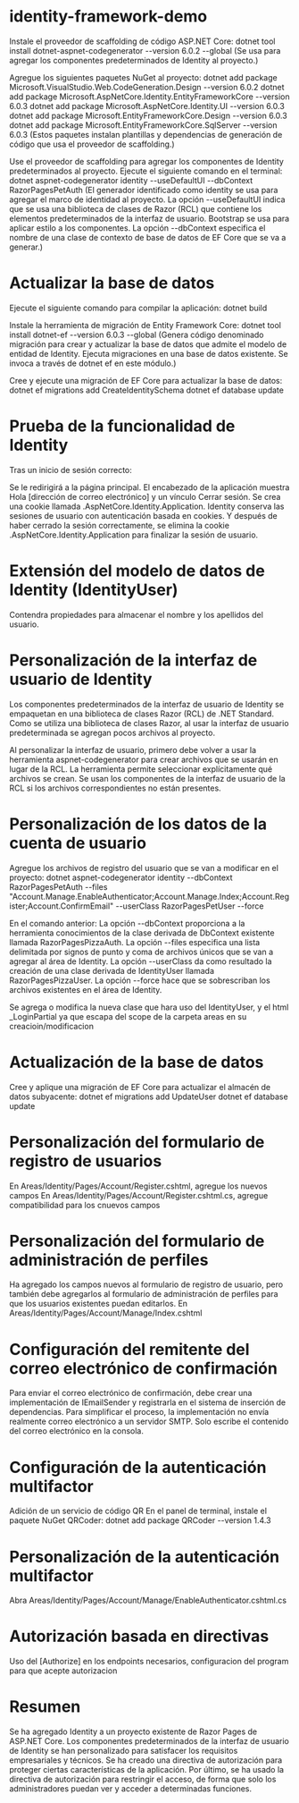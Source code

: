# identity-framework-demo

Instale el proveedor de scaffolding de código ASP.NET Core:
dotnet tool install dotnet-aspnet-codegenerator --version 6.0.2 --global
(Se usa para agregar los componentes predeterminados de Identity al proyecto.)

Agregue los siguientes paquetes NuGet al proyecto:
dotnet add package Microsoft.VisualStudio.Web.CodeGeneration.Design --version 6.0.2
dotnet add package Microsoft.AspNetCore.Identity.EntityFrameworkCore --version 6.0.3
dotnet add package Microsoft.AspNetCore.Identity.UI --version 6.0.3
dotnet add package Microsoft.EntityFrameworkCore.Design --version 6.0.3
dotnet add package Microsoft.EntityFrameworkCore.SqlServer --version 6.0.3
(Estos paquetes instalan plantillas y dependencias de generación de código que usa el proveedor de scaffolding.)

Use el proveedor de scaffolding para agregar los componentes de Identity predeterminados al proyecto. Ejecute el siguiente comando en el terminal:
dotnet aspnet-codegenerator identity --useDefaultUI --dbContext RazorPagesPetAuth
(El generador identificado como identity se usa para agregar el marco de identidad al proyecto.
La opción --useDefaultUI indica que se usa una biblioteca de clases de Razor (RCL) que contiene los elementos predeterminados de la interfaz de usuario. Bootstrap se usa para aplicar estilo a los componentes.
La opción --dbContext especifica el nombre de una clase de contexto de base de datos de EF Core que se va a generar.)

# Actualizar la base de datos

Ejecute el siguiente comando para compilar la aplicación:
dotnet build

Instale la herramienta de migración de Entity Framework Core:
dotnet tool install dotnet-ef --version 6.0.3 --global
(Genera código denominado migración para crear y actualizar la base de datos que admite el modelo de entidad de Identity.
Ejecuta migraciones en una base de datos existente.
Se invoca a través de dotnet ef en este módulo.)

Cree y ejecute una migración de EF Core para actualizar la base de datos:
dotnet ef migrations add CreateIdentitySchema
dotnet ef database update

# Prueba de la funcionalidad de Identity
Tras un inicio de sesión correcto:

Se le redirigirá a la página principal.
El encabezado de la aplicación muestra Hola [dirección de correo electrónico] y un vínculo Cerrar sesión.
Se crea una cookie llamada .AspNetCore.Identity.Application. Identity conserva las sesiones de usuario con autenticación basada en cookies. Y después de haber cerrado la sesión correctamente, se elimina la cookie .AspNetCore.Identity.Application para finalizar la sesión de usuario.

# Extensión del modelo de datos de Identity (IdentityUser)
Contendra propiedades para almacenar el nombre y los apellidos del usuario.

# Personalización de la interfaz de usuario de Identity
Los componentes predeterminados de la interfaz de usuario de Identity se empaquetan en una biblioteca de clases Razor (RCL) de .NET Standard. Como se utiliza una biblioteca de clases Razor, al usar la interfaz de usuario predeterminada se agregan pocos archivos al proyecto.

Al personalizar la interfaz de usuario, primero debe volver a usar la herramienta aspnet-codegenerator para crear archivos que se usarán en lugar de la RCL. La herramienta permite seleccionar explícitamente qué archivos se crean. Se usan los componentes de la interfaz de usuario de la RCL si los archivos correspondientes no están presentes.

# Personalización de los datos de la cuenta de usuario
Agregue los archivos de registro del usuario que se van a modificar en el proyecto:
dotnet aspnet-codegenerator identity --dbContext RazorPagesPetAuth --files "Account.Manage.EnableAuthenticator;Account.Manage.Index;Account.Register;Account.ConfirmEmail" --userClass RazorPagesPetUser --force

En el comando anterior:
La opción --dbContext proporciona a la herramienta conocimientos de la clase derivada de DbContext existente llamada RazorPagesPizzaAuth.
La opción --files especifica una lista delimitada por signos de punto y coma de archivos únicos que se van a agregar al área de Identity.
La opción --userClass da como resultado la creación de una clase derivada de IdentityUser llamada RazorPagesPizzaUser.
La opción --force hace que se sobrescriban los archivos existentes en el área de Identity.

Se agrega o modifica la nueva clase que hara uso del IdentityUser, y el html _LoginPartial ya que escapa del scope de la carpeta areas en su creacioin/modificacion

# Actualización de la base de datos
Cree y aplique una migración de EF Core para actualizar el almacén de datos subyacente:
dotnet ef migrations add UpdateUser
dotnet ef database update

# Personalización del formulario de registro de usuarios
En Areas/Identity/Pages/Account/Register.cshtml, agregue los nuevos campos
En Areas/Identity/Pages/Account/Register.cshtml.cs, agregue compatibilidad para los cnuevos campos

# Personalización del formulario de administración de perfiles
Ha agregado los campos nuevos al formulario de registro de usuario, pero también debe agregarlos al formulario de administración de perfiles para que los usuarios existentes puedan editarlos.
En Areas/Identity/Pages/Account/Manage/Index.cshtml

# Configuración del remitente del correo electrónico de confirmación
Para enviar el correo electrónico de confirmación, debe crear una implementación de IEmailSender y registrarla en el sistema de inserción de dependencias. Para simplificar el proceso, la implementación no envía realmente correo electrónico a un servidor SMTP. 
Solo escribe el contenido del correo electrónico en la consola.

# Configuración de la autenticación multifactor
Adición de un servicio de código QR
En el panel de terminal, instale el paquete NuGet QRCoder:
dotnet add package QRCoder --version 1.4.3

# Personalización de la autenticación multifactor
Abra Areas/Identity/Pages/Account/Manage/EnableAuthenticator.cshtml.cs

# Autorización basada en directivas
Uso del [Authorize] en los endpoints necesarios, configuracion del program para que acepte autorizacion

# Resumen
Se ha agregado Identity a un proyecto existente de Razor Pages de ASP.NET Core. Los componentes predeterminados de la interfaz de usuario de Identity se han personalizado para satisfacer los requisitos empresariales y técnicos. Se ha creado una directiva de autorización para proteger ciertas características de la aplicación. Por último, se ha usado la directiva de autorización para restringir el acceso, de forma que solo los administradores puedan ver y acceder a determinadas funciones.



